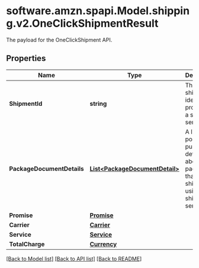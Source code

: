 # software.amzn.spapi.Model.shipping.v2.OneClickShipmentResult
The payload for the OneClickShipment API.

## Properties

Name | Type | Description | Notes
------------ | ------------- | ------------- | -------------
**ShipmentId** | **string** | The unique shipment identifier provided by a shipping service. | 
**PackageDocumentDetails** | [**List&lt;PackageDocumentDetail&gt;**](PackageDocumentDetail.md) | A list of post-purchase details about a package that will be shipped using a shipping service. | 
**Promise** | [**Promise**](Promise.md) |  | 
**Carrier** | [**Carrier**](Carrier.md) |  | 
**Service** | [**Service**](Service.md) |  | 
**TotalCharge** | [**Currency**](Currency.md) |  | 

[[Back to Model list]](../README.md#documentation-for-models) [[Back to API list]](../README.md#documentation-for-api-endpoints) [[Back to README]](../README.md)

